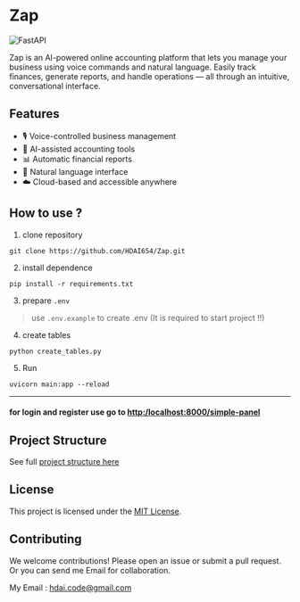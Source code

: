# Zap

![FastAPI](https://img.shields.io/badge/FastAPI-005571?style=for-the-badge&logo=fastapi&logoColor=white)

Zap is an AI-powered online accounting platform that lets you manage your business using voice commands and natural language. Easily track finances, generate reports, and handle operations — all through an intuitive, conversational interface.

## Features

- 🎙️ Voice-controlled business management
- 🧠 AI-assisted accounting tools
- 📊 Automatic financial reports
- 💬 Natural language interface
- ☁️ Cloud-based and accessible anywhere

## How to use ?

1. clone repository

```
git clone https://github.com/HDAI654/Zap.git
```

2. install dependence

```
pip install -r requirements.txt
```

3. prepare `.env`

> use `.env.example` to create .env (It is required to start project !!)

4. create tables

```
python create_tables.py
```

5. Run

```
uvicorn main:app --reload
```

---

#### for login and register use go to [http:/localhost:8000/simple-panel](http:/localhost:8000/simple-panel)

## Project Structure

See full [project structure here](STRUCTURE.md)

## License

This project is licensed under the [MIT License](LICENSE).

## Contributing

We welcome contributions! Please open an issue or submit a pull request.
Or you can send me Email for collaboration.

My Email : hdai.code@gmail.com
